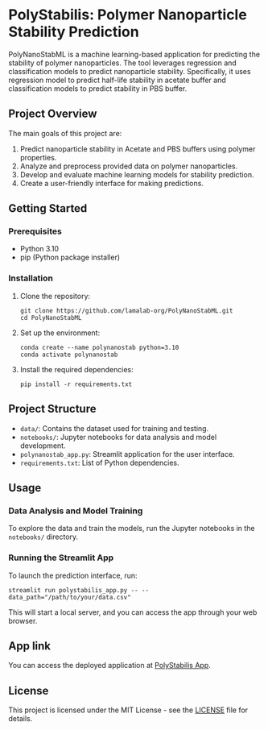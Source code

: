 # PolyStabilis: Polymer Nanoparticle Stability Prediction

PolyNanoStabML is a machine learning-based application for predicting the stability of polymer nanoparticles. The tool leverages regression and classification models to predict nanoparticle stability. Specifically, it uses regression model to predict half-life stability in acetate buffer and classification models to predict stability in PBS buffer.

## Project Overview

The main goals of this project are:

1. Predict nanoparticle stability in Acetate and PBS buffers using polymer properties.
2. Analyze and preprocess provided data on polymer nanoparticles.
3. Develop and evaluate machine learning models for stability prediction.
4. Create a user-friendly interface for making predictions.

## Getting Started

### Prerequisites

- Python 3.10
- pip (Python package installer)

### Installation

1. Clone the repository:

   ```
   git clone https://github.com/lamalab-org/PolyNanoStabML.git
   cd PolyNanoStabML
   ```

2. Set up the environment:

   ```
   conda create --name polynanostab python=3.10
   conda activate polynanostab
   ```

3. Install the required dependencies:
   ```
   pip install -r requirements.txt
   ```

## Project Structure

- `data/`: Contains the dataset used for training and testing.
- `notebooks/`: Jupyter notebooks for data analysis and model development.
- `polynanostab_app.py`: Streamlit application for the user interface.
- `requirements.txt`: List of Python dependencies.

## Usage

### Data Analysis and Model Training

To explore the data and train the models, run the Jupyter notebooks in the `notebooks/` directory.

### Running the Streamlit App

To launch the prediction interface, run:

```
streamlit run polystabilis_app.py -- --data_path="/path/to/your/data.csv"
```

This will start a local server, and you can access the app through your web browser.


## App link

You can access the deployed application at [PolyStabilis App](https://polystabilis.streamlit.app).

## License

This project is licensed under the MIT License - see the [LICENSE](LICENSE) file for details.
